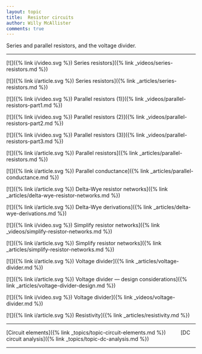 ```yaml
---
layout: topic
title:  Resistor circuits
author: Willy McAllister
comments: true
---
```


Series and parallel resistors, and the voltage divider.

----

[![]({% link i/video.svg %}) Series resistors]({% link _videos/series-resistors.md %})

[![]({% link i/article.svg %}) Series resistors]({% link _articles/series-resistors.md %})

[![]({% link i/video.svg %}) Parallel resistors (1)]({% link _videos/parallel-resistors-part1.md %})

[![]({% link i/video.svg %}) Parallel resistors (2)]({% link _videos/parallel-resistors-part2.md %})

[![]({% link i/video.svg %}) Parallel resistors (3)]({% link _videos/parallel-resistors-part3.md %})

[![]({% link i/article.svg %}) Parallel resistors]({% link _articles/parallel-resistors.md %})

[![]({% link i/article.svg %}) Parallel conductance]({% link _articles/parallel-conductance.md %})

[![]({% link i/article.svg %}) Delta-Wye resistor networks]({% link _articles/delta-wye-resistor-networks.md %})

[![]({% link i/article.svg %}) Delta-Wye derivations]({% link _articles/delta-wye-derivations.md %})

[![]({% link i/video.svg %}) Simplify resistor networks]({% link _videos/simplify-resistor-networks.md %})

[![]({% link i/article.svg %}) Simplify resistor networks]({% link _articles/simplify-resistor-networks.md %})

[![]({% link i/article.svg %}) Voltage divider]({% link _articles/voltage-divider.md %})

[![]({% link i/article.svg %}) Voltage divider — design considerations]({% link _articles/voltage-divider-design.md %})

[![]({% link i/video.svg %}) Voltage divider]({% link _videos/voltage-divider.md %})

[![]({% link i/article.svg %}) Resistivity]({% link _articles/resistivity.md %})

---

<i class="fas fa-arrow-left"></i> [Circuit elements]({% link _topics/topic-circuit-elements.md %}) $\qquad$ [DC circuit analysis]({% link _topics/topic-dc-analysis.md %}) <i class="fas fa-arrow-right"></i>

---
